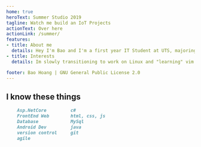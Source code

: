 ```yaml
---
home: true
heroText: Summer Studio 2019
tagline: Watch me build an IoT Projects
actionText: Over here
actionLink: /summer/
features:
- title: About me
  details: Hey I'm Bao and I'm a first year IT Student at UTS, majoring in Enterprise System development. My current goal so far is to be a part of the software development world, hopefully one day leading my own project.
- title: Interests
  details: Im slowly transitioning to work on Linux and "learning" vim. I've been looking into how IoT devices functions recently. I have some smart lights to play around with, but I would like to develop my own interface just for fun.

footer: Bao Hoang | GNU General Public License 2.0
---
```


## I know these things

```md
    Asp.NetCore         c#
    FrontEnd Web        html, css, js
    Database            MySql
    Android Dev         java
    version control     git
    agile
```
<!-- 
## Other Interests

- [Mechanical Keyboards](https://old.reddit.com/r/MechanicalKeyboards/) I prefer the heavier, tactile and non-clicky switches(Mx browns & clears)
- [Factorio](https://factorio.com/) a game that involves automation, optimization and expansion
- Snowboarding
- Whisky Tasting, my favorite drop at the time is *Lagavulin 16*

 -->

